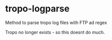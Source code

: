 # tropo-logparse
Method to parse tropo log files with FTP ad regex

Tropo no longer exists - so this doesnt do much.

